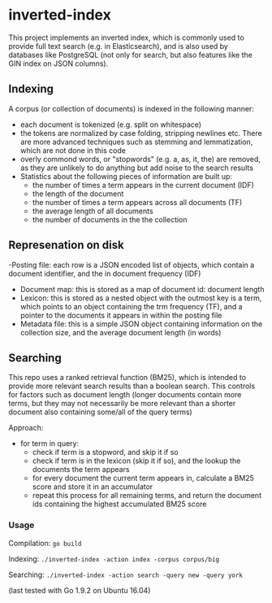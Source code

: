 # inverted-index

This project implements an inverted index, which is commonly used to provide full text search (e.g. in Elasticsearch), and is also used by databases like PostgreSQL (not only for search, but also features like the GIN index on JSON columns).

## Indexing
A corpus (or collection of documents) is indexed in the following manner:

- each document is tokenized (e.g. split on whitespace)
- the tokens are normalized by case folding, stripping newlines etc.  There are more advanced techniques such as stemming and lemmatization, which are not done in this code
- overly commond words, or "stopwords" (e.g. a, as, it, the) are removed, as they are unlikely to do anything but add noise to the search results
- Statistics about the following pieces of information are built up:
  - the number of times a term appears in the current document (IDF)
  - the length of the document 
  - the number of times a term appears across all documents (TF)
  - the average length of all documents
  - the number of documents in the the collection
  
## Represenation on disk
-Posting file: each row is a JSON encoded list of objects, which contain a document identifier, and the in document frequency (IDF)
- Document map: this is stored as a map of document id: document length 
- Lexicon: this is stored as a nested object with the outmost key is a term, which points to an object containing the trm frequency (TF), and a pointer to the documents it appears in within the posting file
- Metadata file: this is a simple JSON object containing information on the collection size, and the average document length (in words)

## Searching

This repo uses a ranked retrieval function (BM25), which is intended to provide more relevant search results than a boolean search.  This controls for factors such as document length (longer documents contain more terms, but they may not necessarily be more relevant than a shorter document also containing some/all of the query terms)

Approach:

- for term in query:
  - check if term is a stopword, and skip it if so
  - check if term is in the lexicon (skip it if so), and the lookup the documents the term appears 
  - for every document the current term appears in, calculate a BM25 score and store it in an accumulator
  - repeat this process for all remaining terms, and return the document ids containing the highest accumulated BM25 score
  
  
### Usage
Compilation:
`go build`

Indexing:
`./inverted-index -action index -corpus corpus/big`

Searching:
`./inverted-index -action search -query new -query york`

 (last tested with Go 1.9.2 on Ubuntu 16.04)


